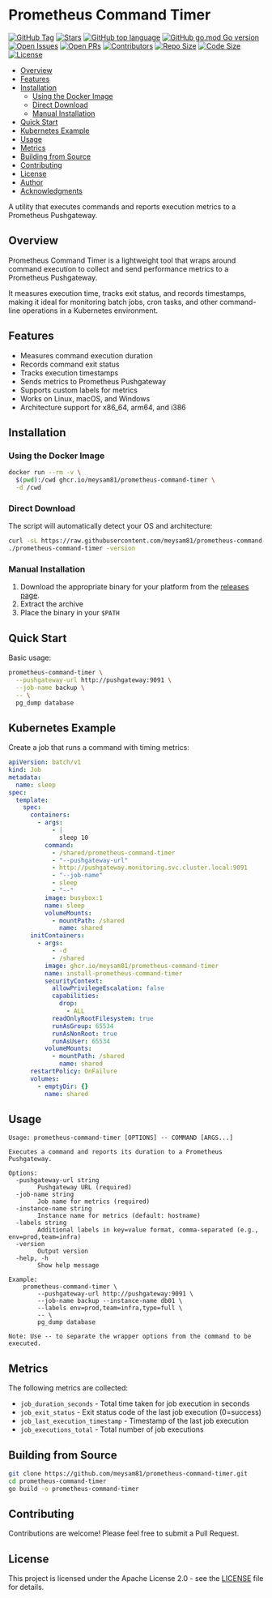 # Prometheus Command Timer

[![GitHub Tag](https://img.shields.io/github/v/tag/meysam81/prometheus-command-timer)](https://github.com/meysam81/prometheus-command-timer)
[![Stars](https://img.shields.io/github/stars/meysam81/prometheus-command-timer?label=GitHub%20stars&style=flat)](https://github.com/meysam81/prometheus-command-timer/stargazers)
[![GitHub top language](https://img.shields.io/github/languages/top/meysam81/prometheus-command-timer)](https://github.com/meysam81/prometheus-command-timer)
[![GitHub go.mod Go version](https://img.shields.io/github/go-mod/go-version/meysam81/prometheus-command-timer)](https://github.com/meysam81/prometheus-command-timer)
[![Open Issues](https://img.shields.io/github/issues-raw/meysam81/prometheus-command-timer)](https://github.com/meysam81/prometheus-command-timer/issues)
[![Open PRs](https://img.shields.io/github/issues-pr-raw/meysam81/prometheus-command-timer)](https://github.com/meysam81/prometheus-command-timer/pulls)
[![Contributors](https://img.shields.io/github/contributors/meysam81/prometheus-command-timer)](https://github.com/meysam81/prometheus-command-timer/graphs/contributors)
[![Repo Size](https://img.shields.io/github/repo-size/meysam81/prometheus-command-timer)](https://github.com/meysam81/prometheus-command-timer/)
[![Code Size](https://img.shields.io/github/languages/code-size/meysam81/prometheus-command-timer)](https://github.com/meysam81/prometheus-command-timer/)
[![License](https://img.shields.io/github/license/meysam81/prometheus-command-timer)](./LICENSE)

<!-- START doctoc generated TOC please keep comment here to allow auto update -->
<!-- DON'T EDIT THIS SECTION, INSTEAD RE-RUN doctoc TO UPDATE -->

- [Overview](#overview)
- [Features](#features)
- [Installation](#installation)
  - [Using the Docker Image](#using-the-docker-image)
  - [Direct Download](#direct-download)
  - [Manual Installation](#manual-installation)
- [Quick Start](#quick-start)
- [Kubernetes Example](#kubernetes-example)
- [Usage](#usage)
- [Metrics](#metrics)
- [Building from Source](#building-from-source)
- [Contributing](#contributing)
- [License](#license)
- [Author](#author)
- [Acknowledgments](#acknowledgments)

<!-- END doctoc generated TOC please keep comment here to allow auto update -->

A utility that executes commands and reports execution metrics to a Prometheus
Pushgateway.

## Overview

Prometheus Command Timer is a lightweight tool that wraps around command
execution to collect and send performance metrics to a Prometheus Pushgateway.

It measures execution time, tracks exit status, and records timestamps, making
it ideal for monitoring batch jobs, cron tasks, and other command-line
operations in a Kubernetes environment.

## Features

- Measures command execution duration
- Records command exit status
- Tracks execution timestamps
- Sends metrics to Prometheus Pushgateway
- Supports custom labels for metrics
- Works on Linux, macOS, and Windows
- Architecture support for x86_64, arm64, and i386

## Installation

### Using the Docker Image

```bash
docker run --rm -v \
  $(pwd):/cwd ghcr.io/meysam81/prometheus-command-timer \
  -d /cwd
```

### Direct Download

The script will automatically detect your OS and architecture:

```bash
curl -sL https://raw.githubusercontent.com/meysam81/prometheus-command-timer/main/install.sh | sh
./prometheus-command-timer -version
```

### Manual Installation

1. Download the appropriate binary for your platform from the [releases page].
2. Extract the archive
3. Place the binary in your `$PATH`

## Quick Start

Basic usage:

```bash
prometheus-command-timer \
  --pushgateway-url http://pushgateway:9091 \
  --job-name backup \
  -- \
  pg_dump database
```

## Kubernetes Example

Create a job that runs a command with timing metrics:

```yaml
apiVersion: batch/v1
kind: Job
metadata:
  name: sleep
spec:
  template:
    spec:
      containers:
        - args:
            - |
              sleep 10
          command:
            - /shared/prometheus-command-timer
            - "--pushgateway-url"
            - http://pushgateway.monitoring.svc.cluster.local:9091
            - "--job-name"
            - sleep
            - "--"
          image: busybox:1
          name: sleep
          volumeMounts:
            - mountPath: /shared
              name: shared
      initContainers:
        - args:
            - -d
            - /shared
          image: ghcr.io/meysam81/prometheus-command-timer
          name: install-prometheus-command-timer
          securityContext:
            allowPrivilegeEscalation: false
            capabilities:
              drop:
                - ALL
            readOnlyRootFilesystem: true
            runAsGroup: 65534
            runAsNonRoot: true
            runAsUser: 65534
          volumeMounts:
            - mountPath: /shared
              name: shared
      restartPolicy: OnFailure
      volumes:
        - emptyDir: {}
          name: shared
```

## Usage

```
Usage: prometheus-command-timer [OPTIONS] -- COMMAND [ARGS...]

Executes a command and reports its duration to a Prometheus Pushgateway.

Options:
  -pushgateway-url string
        Pushgateway URL (required)
  -job-name string
        Job name for metrics (required)
  -instance-name string
        Instance name for metrics (default: hostname)
  -labels string
        Additional labels in key=value format, comma-separated (e.g., env=prod,team=infra)
  -version
        Output version
  -help, -h
        Show help message

Example:
    prometheus-command-timer \
        --pushgateway-url http://pushgateway:9091 \
        --job-name backup --instance-name db01 \
        --labels env=prod,team=infra,type=full \
        -- \
        pg_dump database

Note: Use -- to separate the wrapper options from the command to be executed.
```

## Metrics

The following metrics are collected:

- `job_duration_seconds` - Total time taken for job execution in seconds
- `job_exit_status` - Exit status code of the last job execution (0=success)
- `job_last_execution_timestamp` - Timestamp of the last job execution
- `job_executions_total` - Total number of job executions

## Building from Source

```bash
git clone https://github.com/meysam81/prometheus-command-timer.git
cd prometheus-command-timer
go build -o prometheus-command-timer
```

## Contributing

Contributions are welcome! Please feel free to submit a Pull Request.

## License

This project is licensed under the Apache License 2.0 - see the
[LICENSE](LICENSE) file for details.

[releases page]: https://github.com/meysam81/prometheus-command-timer/releases
